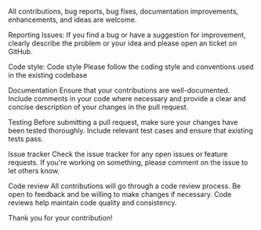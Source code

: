 All contributions, bug reports, bug fixes, documentation improvements, enhancements, and ideas are welcome.

Reporting Issues: If you find a bug or have a suggestion for improvement, clearly describe the problem or your idea and please open an ticket on GitHub.

Code style: Code style Please follow the coding style and conventions used in the existing codebase

Documentation Ensure that your contributions are well-documented. Include comments in your code where necessary and provide a clear and concise description of your changes in the pull request.

Testing Before submitting a pull request, make sure your changes have been tested thoroughly. Include relevant test cases and ensure that existing tests pass.

Issue tracker Check the issue tracker for any open issues or feature requests. If you're working on something, please comment on the issue to let others know.

Code review All contributions will go through a code review process. Be open to feedback and be willing to make changes if necessary. Code reviews help maintain code quality and consistency.

Thank you for your contribution!
